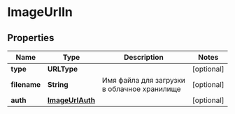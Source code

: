 

# ImageUrlIn


## Properties

| Name | Type | Description | Notes |
|------------ | ------------- | ------------- | -------------|
|**type** | **URLType** |  |  [optional] |
|**filename** | **String** | Имя файла для загрузки в облачное хранилище |  [optional] |
|**auth** | [**ImageUrlAuth**](ImageUrlAuth.md) |  |  [optional] |



